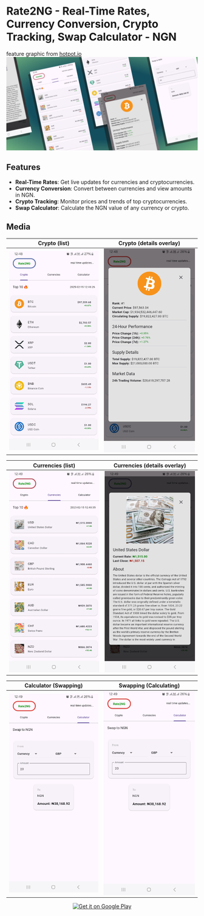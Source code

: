 
# Rate2NG - Real-Time Rates, Currency Conversion, Crypto Tracking, Swap Calculator - NGN

feature graphic from [hotpot.io](https://hotpot.ai)
[![Feature Graphic](media/yZHO4EmW6c76_1024_500.png?raw=true)](https://play.google.com/store/apps/details?id=ng.rate2.rate2ng)

## Features

- **Real-Time Rates**: Get live updates for currencies and cryptocurrencies.
- **Currency Conversion**: Convert between currencies and view amounts in NGN.
- **Crypto Tracking**: Monitor prices and trends of top cryptocurrencies.
- **Swap Calculator**: Calculate the NGN value of any currency or crypto.

## Media

| Crypto (list) | Crypto (details overlay) |
|-------------------------------------------------------------|-------------------------------------------------------------|
| ![Crypto](media/Screenshot_20250215_124826.jpg?raw=true) | ![BTC](media/Screenshot_20250215_124859.jpg?raw=true) |

| Currencies (list) | Currencies (details overlay) |
|-------------------------------------------------------------|-------------------------------------------------------------|
| ![Currencies](media/Screenshot_20250215_124907.jpg?raw=true) | ![USD](media/Screenshot_20250215_124914.jpg?raw=true) |

| Calculator (Swapping) | Swapping (Calculating) |
|-------------------------------------------------------------|-------------------------------------------------------------|
| ![Swapping](media/Screenshot_20250215_124931.jpg?raw=true) | ![Calculating](media/Screenshot_20250215_124931.jpg?raw=true) |

<div align="center">
  
[![Get it on Google Play](https://play.google.com/intl/en_us/badges/images/generic/en_badge_web_generic.png)](https://play.google.com/store/apps/details?id=ng.rate2.rate2ng)
</div>

